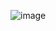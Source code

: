 ![image](https://github.com/companyakis/flutter-step-by-step/assets/77589867/c574e919-6ff6-4be8-b93d-34686d004c7e)
